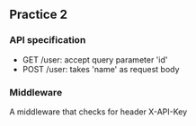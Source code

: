 ## Practice 2
### API specification
- GET /user: accept query parameter 'id'
- POST /user: takes 'name' as request body

### Middleware
A middleware that checks for header X-API-Key